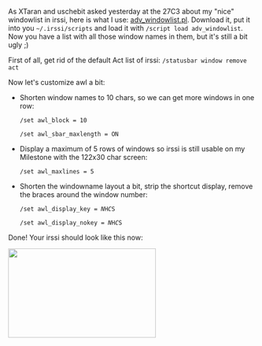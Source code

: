 <html><body><p>As XTaran and uschebit asked yesterday at the 27C3 about my "nice" windowlist in irssi, here is what I use: <a href="http://anti.teamidiot.de/static/nei/*/Code/Irssi/adv_windowlist.pl">adv_windowlist.pl</a>. Download it, put it into you <code>~/.irssi/scripts</code> and load it with <code>/script load adv_windowlist</code>. Now you have a list with all those window names in them, but it's still a bit ugly ;)

First of all, get rid of the default Act list of irssi: <code>/statusbar window remove act</code>

Now let's customize awl a bit:

</p><ul>

<li>Shorten window names to 10 chars, so we can get more windows in one row:﻿

<code>/set awl_block = 10</code>

<code>/set awl_sbar_maxlength = ON</code></li>

<li>Display a maximum of 5 rows of windows so irssi is still usable on my Milestone with the 122x30 char screen:

<code>/set awl_maxlines = 5</code></li>

<li>Shorten the windowname layout a bit, strip the shortcut display, remove the braces around the window number:

<code>/set awl_display_key = $N$H$C$S</code>

<code>/set awl_display_nokey = $N$H$C$S</code></li>

</ul>

Done! Your irssi should look like this now:

<a href="/wp-content/uploads/2010/12/irssi-awl.png"><img class="alignnone size-medium wp-image-759" title="irssi advanced windowlist" src="https://www.die-welt.net/wp-content/uploads/2010/12/irssi-awl-300x181.png" alt="" width="300" height="181"></a></body></html>